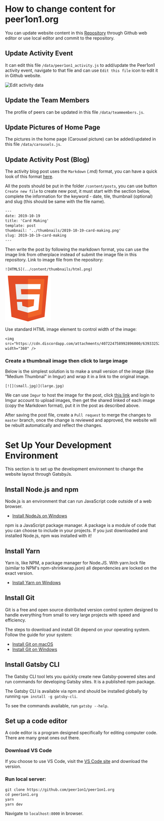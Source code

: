 # How to change content for peer1on1.org

You can update website content in this [Repository](https://github.com/peer1on1/peer1on1.org) through Github web editor or use local editor and commit to the repository.

## Update Activity Event

It can edit this file `/data/peer1on1_activity.js` to add/update the Peer1on1 activity event, navigate to that file and can use `Edit this file` icon to edit it in Github website.

![Edit activity data](https://i.imgur.com/iW4SBrh.png)

## Update the Team Members

The profile of peers can be updated in this file `/data/teammembers.js`.

## Update Pictures of Home Page

The pictures in the home page (Carousel picture) can be added/updated in this file `/data/carousels.js`.

## Update Activity Post (Blog)

The activity blog post uses the `Markdown` (.md) format, you can have a quick look of this format [here](https://guides.github.com/features/mastering-markdown/).

All the posts should be put in the folder `/content/posts`, you can use button `Create new file` to create new post, it must start with the section below, complete the information for the keyword - date, tile, thumbnail (optional) and slug (this should be same with the file name).
```
---
date: 2019-10-19
title: 'Card Making'
template: post
thumbnail: '../thumbnails/2019-10-19-card-making.png'
slug: 2019-10-19-card-making
---
```
Then write the post by following the markdown format, you can use the image link from otherplace instead of submit the image file in this repository.
Link to image file from the repository:
```
![HTML5](../content/thumbnails/html.png)
```
![HTML5](../content/thumbnails/html.png)

Use standard HTML image element to control width of the image:
```
<img src="https://cdn.discordapp.com/attachments/407224758992896000/639332528343482379/image0.jpg" width="360" />
```
### Create a thumbnail image then click to large image
Below is the simplest solution is to make a small version of the image (like "Medium Thumbnal" in Imgur) and wrap it in a link to the original image.
```
[![](small.jpg)](large.jpg)
```

We can use `Imgur` to host the image for the post, click [this link](https://imgur.com/a/o682Ehg) and login to Imgur account to upload images, then get the shared linked of each image (copy the Markdown format), put it in the post as described above.

After saving the post file, create a `Pull request` to merge the changes to `master` branch, once the change is reviewed and approved, the website will be rebuilt automatically and reflect the changes.


# Set Up Your Development Environment

This section is to set up the development environment to change the website layout through GatsbyJs.

## Install Node.js and npm

Node.js is an environment that can run JavaScript code outside of a web browser. 
- [Install NodeJs on Windows](https://nodejs.org/en/)

npm is a JavaScript package manager. A package is a module of code that you can choose to include in your projects. If you just downloaded and installed Node.js, npm was installed with it!

## Install Yarn

Yarn is, like NPM, a package manager for Node.JS. With yarn.lock file (similar to NPM's npm-shrinkwrap.json) all dependencies are locked on the exact version.

- [Install Yarn on Windows](https://yarnpkg.com/en/docs/install#windows-stable)

## Install Git

Git is a free and open source distributed version control system designed to handle everything from small to very large projects with speed and efficiency. 

The steps to download and install Git depend on your operating system. Follow the guide for your system:

- [Install Git on macOS](https://www.atlassian.com/git/tutorials/install-git#mac-os-x)
- [Install Git on Windows](https://www.atlassian.com/git/tutorials/install-git#windows)

## Install Gatsby CLI

The Gatsby CLI tool lets you quickly create new Gatsby-powered sites and run commands for developing Gatsby sites. It is a published npm package.

The Gatsby CLI is available via npm and should be installed globally by running `npm install -g gatsby-cli`.

To see the commands available, run `gatsby --help`.

## Set up a code editor

A code editor is a program designed specifically for editing computer code. There are many great ones out there.

### Download VS Code

 If you choose to use VS Code, visit the [VS Code site](https://code.visualstudio.com/#alt-downloads) and download the version.

### Run local server:

```shell
git clone https://github.com/peer1on1/peer1on1.org
cd peer1on1.org
yarn
yarn dev
```

Navigate to `localhost:8000` in browser.

